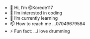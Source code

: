 - 👋 Hi, I’m @Korede117
- 👀 I’m interested in coding
- 🌱 I’m currently learning 
- 📫 How to reach me ...07049679584
- ⚡ Fun fact: ...i love drumming 

<!---
Korede117/Korede117 is a ✨ special ✨ repository because its `README.md` (this file) appears on your GitHub profile.
You can click the Preview link to take a look at your changes.
--->
